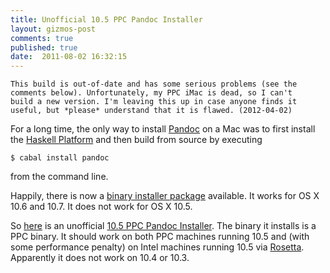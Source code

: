 ```yaml
---
title: Unofficial 10.5 PPC Pandoc Installer
layout: gizmos-post
comments: true
published: true
date:  2011-08-02 16:32:15
---
```


    This build is out-of-date and has some serious problems (see the
    comments below). Unfortunately, my PPC iMac is dead, so I can't
    build a new version. I'm leaving this up in case anyone finds it
    useful, but *please* understand that it is flawed. (2012-04-02)

For a long time, the only way to install [Pandoc] on a Mac was to first install the [Haskell Platform] and then build from source by executing 

~~~ {.sh}
$ cabal install pandoc
~~~

from the command line.

Happily, there is now a [binary installer package] available. It works for OS X 10.6 and 10.7. It does not work for OS X 10.5.

So [here] is an unofficial [10.5 PPC Pandoc Installer]. The binary it installs is a PPC binary. It should work on both PPC machines running 10.5 and (with some performance penalty) on Intel machines running 10.5 via [Rosetta]. Apparently it does not work on 10.4 or 10.3.

[Pandoc]: http://johnmacfarlane.net/pandoc/

[Haskell Platform]: http://hackage.haskell.org/platform/

[binary installer package]: http://johnmacfarlane.net/pandoc/installing.html

[here]: http://files.davidsanson.com/pandoc-1.8.2_ppc_installer.dmg

[10.5 PPC Pandoc Installer]: http://files.davidsanson.com/pandoc-1.8.2_ppc_installer.dmg

[Rosetta]: http://en.wikipedia.org/wiki/Rosetta_(software)
